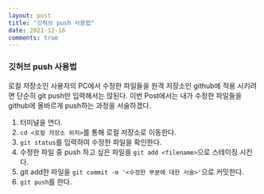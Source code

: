 ```yaml
---
layout: post
title: "깃허브 push 사용법"
date: 2021-12-16
comments: true
---
```


### 깃허브 push 사용법
 로컬 저장소인 사용자의 PC에서 수정한 파일들을 원격 저장소인 github에 적용 시키려면 단순히 git push만 입력해서는 않된다.
 이번 Post에서는 내가 수정한 파일들을 github에 올바르게 push하는 과정을 서술하겠다.
1. 터미널을 연다.
2. `cd <로컬 저장소 위치>`를 통해 로컬 저장소로 이동한다.
3. `git status`를 입력하여 수정한 파일을 확인한다.
4. 수정한 파일 중 push 하고 싶은 파일을 `git add <filename>`으로 스테이징 시킨다.
5. git add한 파일을 `git commit -m '<수정한 부분에 대한 서술>'`으로 커밋한다.
6. `git push`를 한다.

